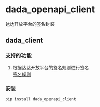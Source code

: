 # dada_openapi_client
达达开放平台的签名封装

## dada_client

### 支持的功能
1. 根据达达开放平台的签名规则进行签名  
[签名规则](https://newopen.imdada.cn/#/development/file/safety?_k=n7uzsr)

### 安装
```shell script
pip install dada_openapi_client
```

